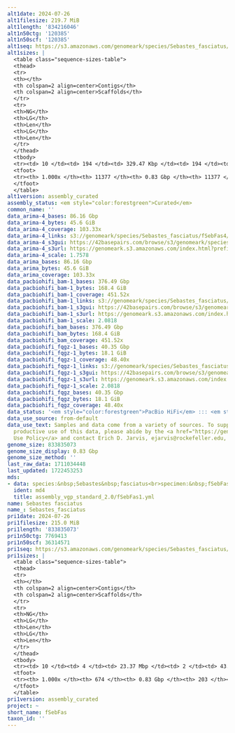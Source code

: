 ```yaml
---
alt1date: 2024-07-26
alt1filesize: 219.7 MiB
alt1length: '834216046'
alt1n50ctg: '120385'
alt1n50scf: '120385'
alt1seq: https://s3.amazonaws.com/genomeark/species/Sebastes_fasciatus/fSebFas1/assembly_curated/fSebFas1.alt.cur.20240726.fasta.gz
alt1sizes: |
  <table class="sequence-sizes-table">
  <thead>
  <tr>
  <th></th>
  <th colspan=2 align=center>Contigs</th>
  <th colspan=2 align=center>Scaffolds</th>
  </tr>
  <tr>
  <th>NG</th>
  <th>LG</th>
  <th>Len</th>
  <th>LG</th>
  <th>Len</th>
  </tr>
  </thead>
  <tbody>
  <tr><td> 10 </td><td> 194 </td><td> 329.47 Kbp </td><td> 194 </td><td> 329.47 Kbp </td></tr><tr><td> 20 </td><td> 502 </td><td> 233.00 Kbp </td><td> 502 </td><td> 233.00 Kbp </td></tr><tr><td> 30 </td><td> 904 </td><td> 187.20 Kbp </td><td> 904 </td><td> 187.20 Kbp </td></tr><tr><td> 40 </td><td> 1409 </td><td> 148.13 Kbp </td><td> 1409 </td><td> 148.13 Kbp </td></tr><tr style="background-color:#cccccc;"><td> 50 </td><td> 2035 </td><td> 120.39 Kbp </td><td> 2035 </td><td> 120.39 Kbp </td></tr><tr><td> 60 </td><td> 2816 </td><td> 94.50 Kbp </td><td> 2816 </td><td> 94.50 Kbp </td></tr><tr><td> 70 </td><td> 3820 </td><td> 72.40 Kbp </td><td> 3820 </td><td> 72.40 Kbp </td></tr><tr><td> 80 </td><td> 5202 </td><td> 50.19 Kbp </td><td> 5202 </td><td> 50.19 Kbp </td></tr><tr><td> 90 </td><td> 7346 </td><td> 30.08 Kbp </td><td> 7346 </td><td> 30.08 Kbp </td></tr><tr><td> 100 </td><td> 11377 </td><td> 3.22 Kbp </td><td> 11377 </td><td> 3.22 Kbp </td></tr></tbody>
  <tfoot>
  <tr><th> 1.000x </th><th> 11377 </th><th> 0.83 Gbp </th><th> 11377 </th><th> 0.83 Gbp </th></tr>
  </tfoot>
  </table>
alt1version: assembly_curated
assembly_status: <em style="color:forestgreen">Curated</em>
common_name: ''
data_arima-4_bases: 86.16 Gbp
data_arima-4_bytes: 45.6 GiB
data_arima-4_coverage: 103.33x
data_arima-4_links: s3://genomeark/species/Sebastes_fasciatus/fSebFas4/genomic_data/arima/<br>
data_arima-4_s3gui: https://42basepairs.com/browse/s3/genomeark/species/Sebastes_fasciatus/fSebFas4/genomic_data/arima/
data_arima-4_s3url: https://genomeark.s3.amazonaws.com/index.html?prefix=species/Sebastes_fasciatus/fSebFas4/genomic_data/arima/
data_arima-4_scale: 1.7578
data_arima_bases: 86.16 Gbp
data_arima_bytes: 45.6 GiB
data_arima_coverage: 103.33x
data_pacbiohifi_bam-1_bases: 376.49 Gbp
data_pacbiohifi_bam-1_bytes: 168.4 GiB
data_pacbiohifi_bam-1_coverage: 451.52x
data_pacbiohifi_bam-1_links: s3://genomeark/species/Sebastes_fasciatus/fSebFas1/genomic_data/pacbio_hifi/<br>
data_pacbiohifi_bam-1_s3gui: https://42basepairs.com/browse/s3/genomeark/species/Sebastes_fasciatus/fSebFas1/genomic_data/pacbio_hifi/
data_pacbiohifi_bam-1_s3url: https://genomeark.s3.amazonaws.com/index.html?prefix=species/Sebastes_fasciatus/fSebFas1/genomic_data/pacbio_hifi/
data_pacbiohifi_bam-1_scale: 2.0818
data_pacbiohifi_bam_bases: 376.49 Gbp
data_pacbiohifi_bam_bytes: 168.4 GiB
data_pacbiohifi_bam_coverage: 451.52x
data_pacbiohifi_fqgz-1_bases: 40.35 Gbp
data_pacbiohifi_fqgz-1_bytes: 18.1 GiB
data_pacbiohifi_fqgz-1_coverage: 48.40x
data_pacbiohifi_fqgz-1_links: s3://genomeark/species/Sebastes_fasciatus/fSebFas1/genomic_data/pacbio_hifi/<br>
data_pacbiohifi_fqgz-1_s3gui: https://42basepairs.com/browse/s3/genomeark/species/Sebastes_fasciatus/fSebFas1/genomic_data/pacbio_hifi/
data_pacbiohifi_fqgz-1_s3url: https://genomeark.s3.amazonaws.com/index.html?prefix=species/Sebastes_fasciatus/fSebFas1/genomic_data/pacbio_hifi/
data_pacbiohifi_fqgz-1_scale: 2.0818
data_pacbiohifi_fqgz_bases: 40.35 Gbp
data_pacbiohifi_fqgz_bytes: 18.1 GiB
data_pacbiohifi_fqgz_coverage: 48.40x
data_status: '<em style="color:forestgreen">PacBio HiFi</em> ::: <em style="color:forestgreen">Arima</em>'
data_use_source: from-default
data_use_text: Samples and data come from a variety of sources. To support fair and
  productive use of this data, please abide by the <a href="https://genome10k.soe.ucsc.edu/data-use-policies/">Data
  Use Policy</a> and contact Erich D. Jarvis, ejarvis@rockefeller.edu, with any questions.
genome_size: 833835073
genome_size_display: 0.83 Gbp
genome_size_method: ''
last_raw_data: 1711034448
last_updated: 1722453253
mds:
- data: species:&nbsp;Sebastes&nbsp;fasciatus<br>specimen:&nbsp;fSebFas1<br>projects:&nbsp;<br>&nbsp;&nbsp;-&nbsp;vgp<br>data_location:&nbsp;S3<br>release_to:&nbsp;S3<br>primary:&nbsp;s3://genomeark/species/Sebastes_fasciatus/fSebFas1/assembly_vgp_standard_2.0/fSebFas1.standard.pri.20231115.fasta.gz<br>haplotigs:&nbsp;s3://genomeark/species/Sebastes_fasciatus/fSebFas1/assembly_vgp_standard_2.0/fSebFas1.standard.alt.20231115.fasta.gz<br>pretext:&nbsp;s3://genomeark/species/Sebastes_fasciatus/fSebFas1/assembly_vgp_standard_2.0/evaluation/pri/pretext/fSebFas1_pri__s2.heatmap.pretext<br>kmer_spectra_img:&nbsp;s3://genomeark/species/Sebastes_fasciatus/fSebFas1/assembly_vgp_standard_2.0/evaluation/merqury/fSebFas1_png/<br>pacbio_read_dir:&nbsp;s3://genomeark/species/Sebastes_fasciatus/fSebFas1/genomic_data/pacbio_hifi/<br>pacbio_read_type:&nbsp;hifi<br>hic_read_dir:&nbsp;s3://genomeark/species/Sebastes_fasciatus/fSebFas4/genomic_data/arima/<br>pipeline:<br>&nbsp;&nbsp;-&nbsp;hifiasm&nbsp;(0.18.8+galaxy1)<br>&nbsp;&nbsp;-&nbsp;yahs&nbsp;(1.2a.2+galaxy1)<br>assembled_by_group:&nbsp;Rockefeller<br>notes:&nbsp;This&nbsp;was&nbsp;a&nbsp;primary/alternate&nbsp;assembly&nbsp;of&nbsp;fSebFas1.&nbsp;This&nbsp;individual&nbsp;did&nbsp;not&nbsp;have&nbsp;bionano&nbsp;data.&nbsp;The&nbsp;HiC&nbsp;data&nbsp;came&nbsp;from&nbsp;a&nbsp;different&nbsp;individual,&nbsp;fSebFas4.&nbsp;HiC&nbsp;scaffolding&nbsp;was&nbsp;performed&nbsp;with&nbsp;yahs.&nbsp;The&nbsp;HiC&nbsp;prep&nbsp;was&nbsp;Arima.&nbsp;After&nbsp;purging,&nbsp;merqury&nbsp;plots&nbsp;show&nbsp;some&nbsp;potential&nbsp;false&nbsp;duplications&nbsp;in&nbsp;the&nbsp;alternate&nbsp;assembly.&nbsp;These&nbsp;were&nbsp;not&nbsp;removed&nbsp;even&nbsp;after&nbsp;a&nbsp;second&nbsp;round&nbsp;of&nbsp;purging&nbsp;on&nbsp;the&nbsp;alternate&nbsp;assembly,&nbsp;so&nbsp;the&nbsp;original&nbsp;alternate&nbsp;assembly&nbsp;(i.e.,&nbsp;not&nbsp;twice-purged)&nbsp;is&nbsp;uploaded.&nbsp;
  ident: md4
  title: assembly_vgp_standard_2.0/fSebFas1.yml
name: Sebastes fasciatus
name_: Sebastes_fasciatus
pri1date: 2024-07-26
pri1filesize: 215.0 MiB
pri1length: '833835073'
pri1n50ctg: 7769413
pri1n50scf: 36314571
pri1seq: https://s3.amazonaws.com/genomeark/species/Sebastes_fasciatus/fSebFas1/assembly_curated/fSebFas1.pri.cur.20240726.fasta.gz
pri1sizes: |
  <table class="sequence-sizes-table">
  <thead>
  <tr>
  <th></th>
  <th colspan=2 align=center>Contigs</th>
  <th colspan=2 align=center>Scaffolds</th>
  </tr>
  <tr>
  <th>NG</th>
  <th>LG</th>
  <th>Len</th>
  <th>LG</th>
  <th>Len</th>
  </tr>
  </thead>
  <tbody>
  <tr><td> 10 </td><td> 4 </td><td> 23.37 Mbp </td><td> 2 </td><td> 43.64 Mbp </td></tr><tr><td> 20 </td><td> 8 </td><td> 14.70 Mbp </td><td> 4 </td><td> 40.69 Mbp </td></tr><tr><td> 30 </td><td> 15 </td><td> 11.63 Mbp </td><td> 6 </td><td> 38.53 Mbp </td></tr><tr><td> 40 </td><td> 23 </td><td> 9.83 Mbp </td><td> 9 </td><td> 36.43 Mbp </td></tr><tr style="background-color:#cccccc;"><td> 50 </td><td> 32 </td><td style="background-color:#88ff88;"> 7.77 Mbp </td><td> 11 </td><td style="background-color:#88ff88;"> 36.31 Mbp </td></tr><tr><td> 60 </td><td> 45 </td><td> 5.58 Mbp </td><td> 13 </td><td> 35.05 Mbp </td></tr><tr><td> 70 </td><td> 61 </td><td> 4.49 Mbp </td><td> 16 </td><td> 33.11 Mbp </td></tr><tr><td> 80 </td><td> 85 </td><td> 2.74 Mbp </td><td> 18 </td><td> 30.53 Mbp </td></tr><tr><td> 90 </td><td> 130 </td><td> 1.26 Mbp </td><td> 21 </td><td> 27.21 Mbp </td></tr><tr><td> 100 </td><td> 674 </td><td> 141  bp </td><td> 203 </td><td> 6.74 Kbp </td></tr></tbody>
  <tfoot>
  <tr><th> 1.000x </th><th> 674 </th><th> 0.83 Gbp </th><th> 203 </th><th> 0.83 Gbp </th></tr>
  </tfoot>
  </table>
pri1version: assembly_curated
project: ~
short_name: fSebFas
taxon_id: ''
---
```

